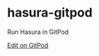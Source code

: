 # hasura-gitpod
Run Hasura in GitPod

[Edit on GitPod](https://gitpod.io/#https://github.com/marcopeg/hasura-gitpod)
